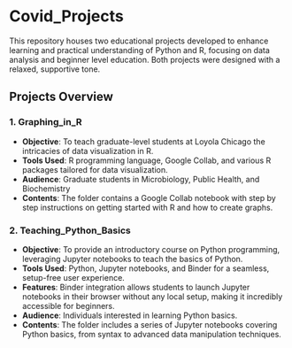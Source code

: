 # Covid_Projects

This repository houses two educational projects developed to enhance learning and practical understanding of Python and R, focusing on data analysis and beginner level education. Both projects were designed with a relaxed, supportive tone.

## Projects Overview

### 1. Graphing_in_R

- **Objective**: To teach graduate-level students at Loyola Chicago the intricacies of data visualization in R.
- **Tools Used**: R programming language, Google Collab, and various R packages tailored for data visualization.
- **Audience**: Graduate students in Microbiology, Public Health, and Biochemistry
- **Contents**: The folder contains a Google Collab notebook with step by step instructions on getting started with R and how to create graphs.

### 2. Teaching_Python_Basics

- **Objective**: To provide an introductory course on Python programming, leveraging Jupyter notebooks to teach the basics of Python.
- **Tools Used**: Python, Jupyter notebooks, and Binder for a seamless, setup-free user experience.
- **Features**: Binder integration allows students to launch Jupyter notebooks in their browser without any local setup, making it incredibly accessible for beginners.
- **Audience**: Individuals interested in learning Python basics.
- **Contents**: The folder includes a series of Jupyter notebooks covering Python basics, from syntax to advanced data manipulation techniques.
